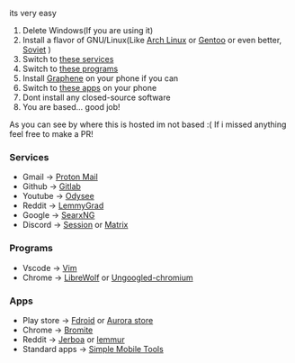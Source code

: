 its very easy
1. Delete Windows(If you are using it)
2. Install a flavor of GNU/Linux(Like [Arch Linux](https://archlinux.org) or [Gentoo](https://www.gentoo.org/) or even better, [Soviet](https://sovietlinux.ml) )
3. Switch to [these services](#services)
4. Switch to [these programs](#programs)
5. Install [Graphene](https://grapheneos.org/) on your phone if you can
6. Switch to [these apps](#apps) on your phone
7. Dont install any closed-source software
8. You are based... good job!

As you can see by where this is hosted im not based :(
If i missed anything feel free to make a PR!

### Services
* Gmail -> [Proton Mail](https://proton.me/mail)
* Github -> [Gitlab](https://gitlab.com)
* Youtube -> [Odysee](https://odysee.com/)
* Reddit -> [LemmyGrad](https://lemmygrad.ml/)
* Google -> [SearxNG](https://searx.space/)
* Discord -> [Session](https://getsession.org/) or [Matrix](https://matrix.org/)

### Programs
* Vscode -> [Vim](https://www.vim.org/)
* Chrome -> [LibreWolf](https://librewolf.net/) or [Ungoogled-chromium](https://github.com/ungoogled-software/ungoogled-chromium)

### Apps
* Play store -> [Fdroid](https://f-droid.org/) or [Aurora store](https://auroraoss.com/)
* Chrome -> [Bromite](https://www.bromite.org/)
* Reddit -> [Jerboa](https://f-droid.org/en/packages/com.jerboa/) or [lemmur](https://f-droid.org/en/packages/com.krawieck.lemmur/)
* Standard apps -> [Simple Mobile Tools](https://simplemobiletools.com/)




